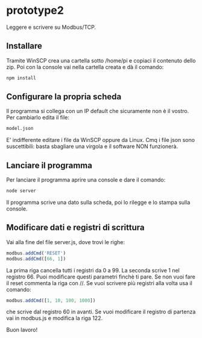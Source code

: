 # prototype2
Leggere e scrivere su Modbus/TCP.

## Installare
Tramite WinSCP crea una cartella sotto /home/pi e copiaci il contenuto dello zip.
Poi con la console vai nella cartella creata e dà il comando:

```bash
npm install
```

## Configurare la propria scheda
Il programma si collega con un IP default che sicuramente non è il vostro. Per cambiarlo edita il file:

```bash
model.json
```

E' indifferente editare i file da WinSCP oppure da Linux. Cmq i file json sono suscettibili: basta sbagliare una virgola e il software NON funzionerà.

## Lanciare il programma
Per lanciare il programma aprire una console e dare il comando:

```bash
node server
```

Il programma scrive una dato sulla scheda, poi lo rilegge e lo stampa sulla console.

## Modificare dati e registri di scrittura
Vai alla fine del file server.js, dove trovi le righe:

```js
modbus.addCmd('RESET')
modbus.addCmd([66, 1])
```

La prima riga cancella tutti i registri da 0 a 99. La seconda scrive 1 nel registro 66. Puoi modificare questi parametri finchè ti pare.
Se non vuoi fare il reset commenta la riga con //.
Se vuoi scrivere più registri alla volta usa il comando:

```js
modbus.addCmd([1, 10, 100, 1000])
```

che scrive dal registro 60 in avanti. Se vuoi modificare il registro di partenza vai in modbus.js e modifica la riga 122.

Buon lavoro!
